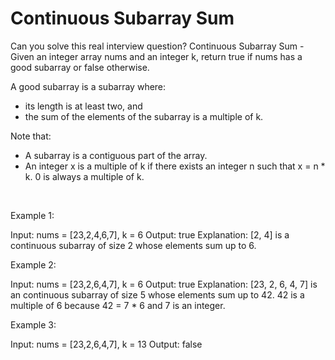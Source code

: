 # Continuous Subarray Sum

Can you solve this real interview question? Continuous Subarray Sum - Given an integer array nums and an integer k, return true if nums has a good subarray or false otherwise.

A good subarray is a subarray where:

 * its length is at least two, and
 * the sum of the elements of the subarray is a multiple of k.

Note that:

 * A subarray is a contiguous part of the array.
 * An integer x is a multiple of k if there exists an integer n such that x = n * k. 0 is always a multiple of k.

 

Example 1:


Input: nums = [23,2,4,6,7], k = 6
Output: true
Explanation: [2, 4] is a continuous subarray of size 2 whose elements sum up to 6.


Example 2:


Input: nums = [23,2,6,4,7], k = 6
Output: true
Explanation: [23, 2, 6, 4, 7] is an continuous subarray of size 5 whose elements sum up to 42.
42 is a multiple of 6 because 42 = 7 * 6 and 7 is an integer.


Example 3:


Input: nums = [23,2,6,4,7], k = 13
Output: false